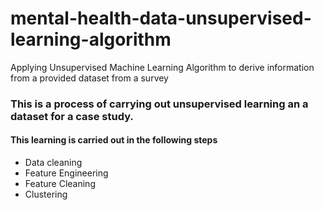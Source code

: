 # mental-health-data-unsupervised-learning-algorithm
Applying Unsupervised Machine Learning Algorithm to derive information from a provided dataset from a survey
### This is a process of carrying out unsupervised learning an a dataset for a case study.
#### This learning is carried out in the following steps
- Data cleaning
- Feature Engineering
- Feature Cleaning
- Clustering

